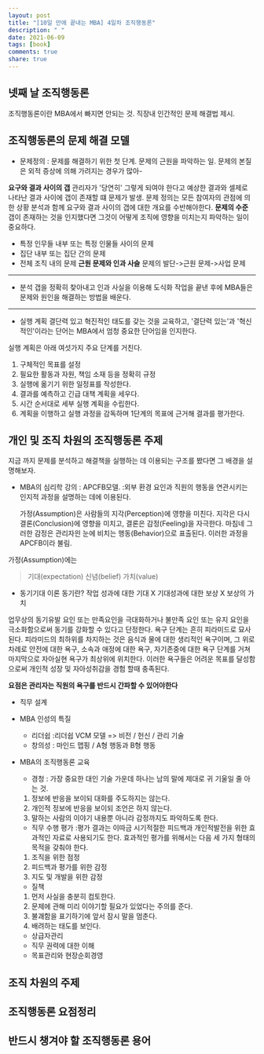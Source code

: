 ```yaml
---
layout: post
title: "[10일 만에 끝내는 MBA] 4일차 조직행동론"
description: " "
date: 2021-06-09
tags: [book]
comments: true
share: true
---
```


## 넷째 날 조직행동론
  조직행동론이란 MBA에서 빠지면 안되는 것. 직장내 인간적인 문제 해결법 제시.
## 조직행동론의 문제 해결 모델
  - 문제정의
  : 문제를 해결하기 위한 첫 단계. 문제의 근원을 파악하는 일. 문제의 본질은 외적 증상에 의해 가려지는 경우가 많아-

  **요구와 결과 사이의 갭**
  관리자가 '당연히' 그렇게 되여야 한다고 예상한 결과와 셀제로 나타난 결과 사이에 갭이 존재할 떄 문제가 발생.
  문제 정의는 모든 참여자의 관점에 의한 상황 분석과 함께 요구와 결과 사이의 갭에 대한 개요를 수반해야한다.
  **문제의 수준**
  갭이 존재하는 것을 인지했다면 그것이 어떻게 조직에 영향을 미치는지 파악하는 일이 중요하다.
  - 특정 인무들 내부 또는 특정 인물들 사이의 문제
  - 집단 내부 또는 집단 간의 문제
  - 전체 조직 내의 문제
  **근원 문제와 인과 사슬**
  문제의 발단->근원 문제->사업 문제
-----
  - 분석
  갭을 정확히 찾아내고 인과 사실을 이용해 도식화 작업을 끝낸 후에 MBA들은 문제와 원인을 해결하는 방법을 배운다.
  ----
  - 실행 계획
  결단력 있고 혁진적인 태도를 갖는 것을 교육하고, '결단력 있는'과 '혁신적인'이라는 단어는 MBA에서 엄청 중요한 단어임을 인지한다.

  실행 계획은 아래 여섯가지 주요 단계를 거친다.
  1. 구체적인 목표를 설정
  2. 필요한 활동과 자원, 책임 소재 등을 정확히 규정
  3. 실행에 옮기기 위한 일정표를 작성한다.
  4. 결과를 예측하고 긴급 대책 계획을 세우다.
  5. 시간 순서대로 세부 실행 계획을 수립한다.
  6. 계획을 이행하고 실행 과정을 감독하며 1단계의 목표에 근거해 결과를 평가한다.

## 개인 및 조직 차원의 조직행동론 주제
 지금 까지 문제를 분석하고 해결책을 실행하는 데 이용되는 구조를 봤다면 그 배경을 설명해보자.
 - MBA의 심리학 강의 : APCFB모델.
 :외부 환경 요인과 직원의 행동을 연관시키는 인지적 과정을 설명하는 데에 이용된다.


     가정(Assumption)은 사람들의 지각(Perception)에 영향을 미친다. 지각은 다시 결론(Conclusion)에 영향을 미치고, 결론은 감정(Feeling)을 자극한다. 마침네 그러한 감정은 관리자읜 눈에 비치는 행동(Behavior)으로 표출된다. 이러한 과정을 APCFB이라 불림.

가정(Assumption)에는
> 기대(expectation)
> 신념(belief)
> 가치(value)

  - 동기기대 이론
  동기란? 작업 성과에 대한 기대 X 기대성과에 대한 보상 X 보상의 가치

업무상의 동기유발 요인 또는 만족요인을 극대화하거나 불만족 요인 또는 유지 요인을 극소화함으로써 동기를 강화할 수 있다고 단정한다.
 욕구 단계는 흔히 피라미드로 묘사된다. 피라미드의 최하위를 차지하는 것은 음식과 물에 대한 생리적인 욕구이며, 그 위로 차례로 안전에 대한 욕구, 소속과 애정에 대한 욕구, 자기존중에 대한 욕구 단계를 거쳐 마지막으로 자아실현 욕구가 최상위에 위치한다. 이러한 욕구들은 어려운 목표를 달성함으로써 개인적 성장 및 자아성취감을 경험 할때 충족된다.

  **요점은 관리자는 직원의 욕구를 반드시 간파할 수 있어야한다**

  - 직무 설계
  - MBA 인성의 특질
    - 리더쉽
    :리더쉽 VCM 모델 => 비전 / 헌신 / 관리 기술
    - 창의성
    : 마인드 맵핑 / A형 행동과 B형 행동
  - MBA의 조직행동론 교육
    - 경청
    : 가장 중요한 대인 기술 가운데 하나는 남의 말에 제대로 귀 기울일 줄 아는 것.
    1. 정보에 반응을 보이되 대화를 주도하지는 않는다.
    2. 개인적 정보에 반응을 보이되 조언은 하지 않는다.
    3. 말하는 사람의 이야기 내용뿐 아니라 감정까지도 파악하도록 한다.

    - 직무 수행 평가
    :평가 결과는 이따금 시기적절한 피드백과 개인적발전을 위한 효과적인 자료로 사용되기도 한다. 효과적인 평가를 위해서는 다음 세 가지 형태의 목적을 갖춰야 한다.
    1. 조직을 위한 점정
    2. 피드백과 평가를 위한 감정
    3. 지도 및 개발을 위한 감정
    - 질책
    1. 먼저 사실을 충분히 컴토한다.
    2. 문제에 관해 미리 이야기할 필요가 있었다는 주의를 준다.
    3. 불괘함을 표기하기에 앞서 잠시 말을 멈춘다.
    4. 배려하는 태도를 보인다.
    - 상급자관리
    - 직무 권력에 대한 이해
    - 목표관리와 현장순회경영

## 조직 차원의 주제
## 조직행동론 요점정리
## 반드시 챙겨야 할 조직행동론 용어
